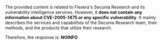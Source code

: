 The provided content is related to Flexera's Secunia Research and its vulnerability intelligence services. However, it **does not contain any information about CVE-2005-1475 or any specific vulnerability**. It mainly describes the services and capabilities of the Secunia Research team, their methods, and the products that utilize their research.

Therefore, the response is: **NOINFO**